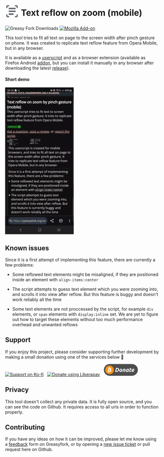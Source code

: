 # <sub><img src="./src/icon.png" height="45" width="45"></sub> Text reflow on zoom (mobile)

![Greasy Fork Downloads](https://img.shields.io/greasyfork/dt/514789?label=downloads&logo=greasyfork)
[![Mozilla Add-on](https://img.shields.io/amo/users/text-reflow-on-zoom-mobile?color=%23FF6611&label=users&logo=Firefox)](https://addons.mozilla.org/firefox/addon/text-reflow-on-zoom-mobile/)

This tool tries to fit all text on page to the screen width after pinch gesture on phone. 
It was created to replicate text reflow feature from Opera Mobile, but in any browser. 

It is available as a [userscript](https://raw.githubusercontent.com/emvaized/text-reflow-on-zoom-mobile/refs/heads/main/src/text_reflow_on_zoom.js) and as a browser extension (available as Firefox Android [addon](https://addons.mozilla.org/firefox/addon/text-reflow-on-zoom-mobile/), but you can install it manually in any browser after downloading the latest [release](https://github.com/emvaized/text-reflow-on-zoom-mobile/releases)).

#### Short demo

<img src="assets/illustration.gif" >

## Known issues

Since it is a first attempt of implementing this feature, there are currently a few problems: 

- Some reflowed text elements might be misaligned, if they are positioned inside an element with `align-items:center`

- The script attempts to guess text element which you were zooming into, and scrolls it into view after reflow. But this feature is buggy and doesn't work reliably all the time

- Some text elements are not proccessed by the script, for example `div` elements, or `span` elements with `display:inline` set. We are yet to figure out how to target these elements without too much performance overhead and unwanted reflows

## Support
If you enjoy this project, please consider supporting further development by making a small donation using one of the services below 🙏 

<a href="https://ko-fi.com/emvaized"><img src="https://cdn.prod.website-files.com/5c14e387dab576fe667689cf/64f1a9ddd0246590df69ea0b_kofi_long_button_red%25402x-p-800.png" alt="Support on Ko-fi" height="40"></a> &nbsp; <a href="https://liberapay.com/emvaized/donate"><img alt="Donate using Liberapay" src="https://liberapay.com/assets/widgets/donate.svg" height="40"></a> &nbsp; <a href="https://emvaized.github.io/donate/bitcoin/"><img src="https://github.com/emvaized/emvaized.github.io/blob/main/donate/bitcoin/assets/bitcoin-donate-button.png?raw=true" alt="Donate Bitcoin" height="40" /></a>

## Privacy
This tool doesn't collect any private data. It is fully open source, and you can see the code on Github. It requires access to all urls in order to function properly.

## Contributing

If you have any ideas on how it can be improved, please let me know using a [feedback](https://greasyfork.org/en/scripts/514789-text-reflow-on-zoom-by-pinch-gesture-mobile/feedback) form on Greasyfork, or by opening a [new issue ticket](https://github.com/emvaized/text-reflow-on-zoom-mobile/issues/new) or pull request here on Github.
